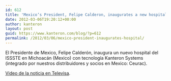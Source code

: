 ```yaml
---
id: 612
title: 'Mexico‘s President, Felipe Calderon, inaugurates a new hospital with Kanteron Systems technology'
date: 2012-03-06T19:20:12+00:00
author: kanteron
layout: post
guid: https://www.kanteron.com/blog/?p=612
permalink: /2012/03/06/mexico-president-inaugurates-hospital/
---
```

El Presidente de Mexico, Felipe Calderón, inaugura un nuevo hospital del ISSSTE en Michoacán (Mexico) con tecnología Kanteron Systems (integrado por nuestros distribuidores y socios en Mexico: Ceurac).

<a title="https://tvolucion.esmas.com/noticieros/noticias-y-reportajes/161149/calderon-inaugura-hospital-michoacan" href="https://tvolucion.esmas.com/noticieros/noticias-y-reportajes/161149/calderon-inaugura-hospital-michoacan" target="_blank">Video de la noticia en Televisa</a>.
